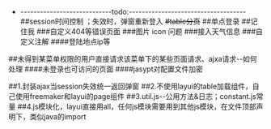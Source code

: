- ----------------------------todo:------------------------------------
##session时间控制  ；失效时，弹窗重新登入
<del>#table分页</del>
##单点登录
##记住我
###自定义404等错误页面
###图片 icon 问题
###接入天气信息
###自定义注解
####登陆地点ip等

##未得到某菜单权限的用户直接请求该菜单下的某些页面请求、ajxa请求--如何处理
####未登录也可访问的页面
####jasypt对配置文件加密

##1.封装ajax当session失效统一返回弹窗
##2.不使用layui的table加载组件，自己使用freemaker和layui的page组件
##3.util.js--公用方法&日志；constant.js常量
##4.js模块化，layui直接用all，任何js模块需要用到其他js模块，在文件顶部声明下，类似java的import